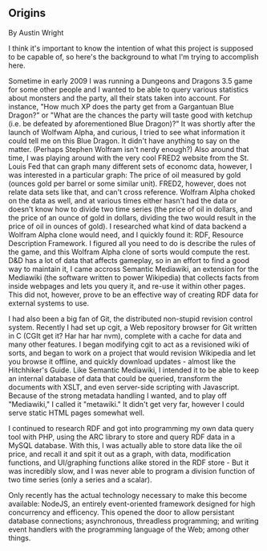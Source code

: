 ## Origins

<aside><p>By Austin Wright</p></aside>

I think it's important to know the intention of what this project is supposed to be capable of, so here's the background to what I'm trying to accomplish here.

Sometime in early 2009 I was running a Dungeons and Dragons 3.5 game for some other people and I wanted to be able to query various statistics about monsters and the party, all their stats taken into account. For instance, "How much XP does the party get from a Gargantuan Blue Dragon?" or "What are the chances the party will taste good with ketchup (i.e. be defeated by aforementioned Blue Dragon)?" It was shortly after the launch of Wolfwam Alpha, and curious, I tried to see what information it could tell me on this Blue Dragon. It didn't have anything to say on the matter. (Perhaps Stephen Wolfram isn't nerdy enough?) Also around that time, I was playing around with the very cool FRED2 website from the St. Louis Fed that can graph many different sets of economc data, however, I was interested in a particular graph: The price of oil measured by gold (ounces gold per barrel or some similar unit). FRED2, however, does not relate data sets like that, and can't cross reference. Wolfram Alpha choked on the data as well, and at various times either hasn't had the data or doesn't know how to divide two time series (the price of oil in dollars, and the price of an ounce of gold in dollars, dividing the two would result in the price of oil in ounces of gold). I researched what kind of data backend a Wolfram Alpha clone would need, and I quickly found it: RDF, Resource Description Framework. I figured all you need to do is describe the rules of the game, and this Wolfram Alpha clone of sorts would compute the rest. D&D has a lot of data that affects gameplay, so in an effort to find a good way to maintain it, I came accross Semantic Mediawiki, an extension for the Mediawiki (the software written to power Wikipedia) that collects facts from inside webpages and lets you query it, and re-use it within other pages. This did not, however, prove to be an effective way of creating RDF data for external systems to use.

I had also been a big fan of Git, the distributed non-stupid revision control system. Recently I had set up cgit, a Web repository browser for Git written in C (CGIt get it? Har har har nvm), complete with a cache for data and many other features. I began modifying cgit to act as a revisioned wiki of sorts, and began to work on a project that would revision Wikipedia and let you browse it offline, and quickly download updates - almost like the Hitchhiker's Guide. Like Semantic Mediawiki, I intended it to be able to keep an internal database of data that could be queried, transform the documents with XSLT, and even server-side scripting with Javascript. Because of the strong metadata handling I wanted, and to play off "Mediawiki," I called it "metawiki." It didn't get very far, however I could serve static HTML pages somewhat well.

I continued to research RDF and got into programming my own data query tool with PHP, using the ARC library to store and query RDF data in a MySQL database. With this, I was actually able to store data like the oil price, and recall it and spit it out as a graph, with data, modification functions, and UI/graphing functions alike stored in the RDF store - But it was incredibly slow, and I was never able to program a division function of two time series (only a series and a scalar).

Only recently has the actual technology necessary to make this become available: NodeJS, an entirely event-oriented framework designed for high concurrency and efficency. This opened the door to allow persistant database connections; asynchronous, threadless programming; and writing event handlers with the programming language of the Web; among other things.
